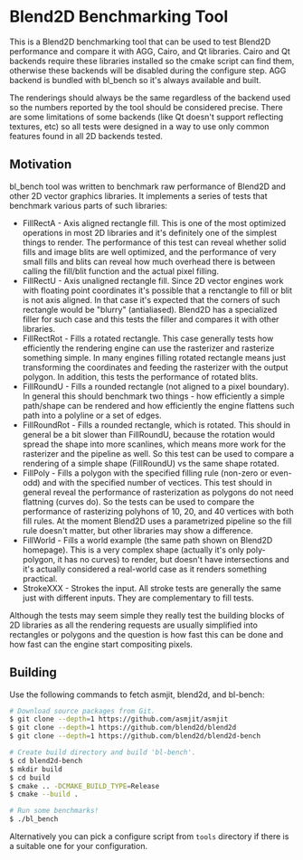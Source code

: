 Blend2D Benchmarking Tool
=========================

This is a Blend2D benchmarking tool that can be used to test Blend2D performance and compare it with AGG, Cairo, and Qt libraries. Cairo and Qt backends require these libraries installed so the cmake script can find them, otherwise these backends will be disabled during the configure step. AGG backend is bundled with bl_bench so it's always available and built.

The renderings should always be the same regardless of the backend used so the numbers reported by the tool should be considered precise. There are some limitations of some backends (like Qt doesn't support reflecting textures, etc) so all tests were designed in a way to use only common features found in all 2D backends tested.

Motivation
----------

bl_bench tool was written to benchmark raw performance of Blend2D and other 2D vector graphics libraries. It implements a series of tests that benchmark various parts of such libraries:

  - FillRectA - Axis aligned rectangle fill. This is one of the most optimized operations in most 2D libraries and it's definitely one of the simplest things to render. The performance of this test can reveal whether solid fills and image blits are well optimized, and the performance of very small fills and blits can reveal how much overhead there is between calling the fill/blit function and the actual pixel filling.
  - FillRectU - Axis unaligned rectangle fill. Since 2D vector engines work with floating point coordinates it's possible that a renctangle to fill or blit is not axis aligned. In that case it's expected that the corners of such rectangle would be "blurry" (antialiased). Blend2D has a specialized filler for such case and this tests the filler and compares it with other libraries.
  - FillRectRot - Fills a rotated rectangle. This case generally tests how efficiently the rendering engine can use the rasterizer and rasterize something simple. In many engines filling rotated rectangle means just transforming the coordinates and feeding the rasterizer with the output polygon. In addition, this tests the performance of rotated blits.
  - FillRoundU - Fills a rounded rectangle (not aligned to a pixel boundary). In general this should benchmark two things - how efficiently a simple path/shape can be rendered and how efficiently the engine flattens such path into a polyline or a set of edges.
  - FillRoundRot - Fills a rounded rectangle, which is rotated. This should in general be a bit slower than FillRoundU, because the rotation would spread the shape into more scanlines, which means more work for the rasterizer and the pipeline as well. So this test can be used to compare a rendering of a simple shape (FillRoundU) vs the same shape rotated.
  - FillPoly - Fills a polygon with the specified filling rule (non-zero or even-odd) and with the specified number of vectices. This test should in general reveal the performance of rasterization as polygons do not need flattning (curves do). So the tests can be used to compare the performance of rasterizing polyhons of 10, 20, and 40 vertices with both fill rules. At the moment Blend2D uses a parametrized pipeline so the fill rule doesn't matter, but other libraries may show a difference.
  - FillWorld - Fills a world example (the same path shown on Blend2D homepage). This is a very complex shape (actually it's only poly-polygon, it has no curves) to render, but doesn't have intersections and it's actually considered a real-world case as it renders something practical.
  - StrokeXXX - Strokes the input. All stroke tests are generally the same just with different inputs. They are complementary to fill tests.

Although the tests may seem simple they really test the building blocks of 2D libraries as all the rendering requests are usually simplified into rectangles or polygons and the question is how fast this can be done and how fast can the engine start compositing pixels.

Building
--------

Use the following commands to fetch asmjit, blend2d, and bl-bench:

```bash
# Download source packages from Git.
$ git clone --depth=1 https://github.com/asmjit/asmjit
$ git clone --depth=1 https://github.com/blend2d/blend2d
$ git clone --depth=1 https://github.com/blend2d/blend2d-bench

# Create build directory and build 'bl-bench'.
$ cd blend2d-bench
$ mkdir build
$ cd build
$ cmake .. -DCMAKE_BUILD_TYPE=Release
$ cmake --build .

# Run some benchmarks!
$ ./bl_bench
```

Alternatively you can pick a configure script from `tools` directory if there is a suitable one for your configuration.
